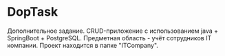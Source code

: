 # DopTask
Дополнительное задание. CRUD-приложение с использованием java + SpringBoot + PostgreSQL. Предметная область - учёт сотрудников IT компании.
Проект находится в папке "ITCompany".
